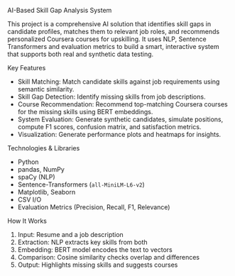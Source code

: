 AI-Based Skill Gap Analysis System

This project is a comprehensive AI solution that identifies skill gaps in candidate profiles, matches them to relevant job roles, and recommends personalized Coursera courses for upskilling. It uses NLP, Sentence Transformers and evaluation metrics to build a smart, interactive system that supports both real and synthetic data testing.

Key Features

- Skill Matching: Match candidate skills against job requirements using semantic similarity.
- Skill Gap Detection: Identify missing skills from job descriptions.
- Course Recommendation: Recommend top-matching Coursera courses for the missing skills using BERT embeddings.
- System Evaluation: Generate synthetic candidates, simulate positions, compute F1 scores, confusion matrix, and satisfaction metrics.
- Visualization: Generate performance plots and heatmaps for insights.

Technologies & Libraries

- Python
- pandas, NumPy
- spaCy (NLP)
- Sentence-Transformers (`all-MiniLM-L6-v2`)
- Matplotlib, Seaborn
- CSV I/O
- Evaluation Metrics (Precision, Recall, F1, Relevance)

How It Works

1. Input: Resume and a job description
2. Extraction: NLP extracts key skills from both
3. Embedding: BERT model encodes the text to vectors
4. Comparison: Cosine similarity checks overlap and differences
5. Output: Highlights missing skills and suggests courses



